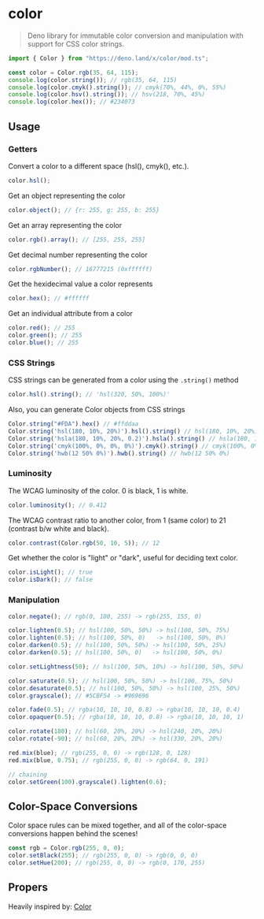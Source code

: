 # color

> Deno library for immutable color conversion and manipulation with support for
> CSS color strings.

```typescript
import { Color } from "https://deno.land/x/color/mod.ts";

const color = Color.rgb(35, 64, 115);
console.log(color.string()); // rgb(35, 64, 115)
console.log(color.cmyk().string()); // cmyk(70%, 44%, 0%, 55%)
console.log(color.hsv().string()); // hsv(218, 70%, 45%)
console.log(color.hex()); // #234073
```

## Usage

### Getters

Convert a color to a different space (hsl(), cmyk(), etc.).

```typescript
color.hsl();
```

Get an object representing the color

```typescript
color.object(); // {r: 255, g: 255, b: 255}
```

Get an array representing the color

```typescript
color.rgb().array(); // [255, 255, 255]
```

Get decimal number representing the color

```typescript
color.rgbNumber(); // 16777215 (0xffffff)
```

Get the hexidecimal value a color represents

```typescript
color.hex(); // #ffffff
```

Get an individual attribute from a color

```typescript
color.red(); // 255
color.green(); // 255
color.blue(); // 255
```

### CSS Strings

CSS strings can be generated from a color using the `.string()` method

```typescript
color.hsl().string(); // 'hsl(320, 50%, 100%)'
```

Also, you can generate Color objects from CSS strings
```typescript
Color.string("#FDA").hex() // #ffddaa
Color.string('hsl(180, 10%, 20%)').hsl().string() // hsl(180, 10%, 20%)
Color.string('hsla(180, 10%, 20%, 0.2)').hsla().string() // hsla(180, 10%, 20%, 0.2)
Color.string('cmyk(100%, 0%, 0%, 0%)').cmyk().string() // cmyk(100%, 0%, 0%, 0%)
Color.string('hwb(12 50% 0%)').hwb().string() // hwb(12 50% 0%)
```

### Luminosity

The WCAG luminosity of the color. 0 is black, 1 is white.

```typescript
color.luminosity(); // 0.412
```

The WCAG contrast ratio to another color, from 1 (same color) to 21 (contrast
b/w white and black).

```typescript
color.contrast(Color.rgb(50, 10, 5)); // 12
```

Get whether the color is "light" or "dark", useful for deciding text color.

```typescript
color.isLight(); // true
color.isDark(); // false
```

### Manipulation

```typescript
color.negate(); // rgb(0, 100, 255) -> rgb(255, 155, 0)

color.lighten(0.5); // hsl(100, 50%, 50%) -> hsl(100, 50%, 75%)
color.lighten(0.5); // hsl(100, 50%, 0)   -> hsl(100, 50%, 0%)
color.darken(0.5); // hsl(100, 50%, 50%) -> hsl(100, 50%, 25%)
color.darken(0.5); // hsl(100, 50%, 0)   -> hsl(100, 50%, 0%)

color.setLightness(50); // hsl(100, 50%, 10%) -> hsl(100, 50%, 50%)

color.saturate(0.5); // hsl(100, 50%, 50%) -> hsl(100, 75%, 50%)
color.desaturate(0.5); // hsl(100, 50%, 50%) -> hsl(100, 25%, 50%)
color.grayscale(); // #5CBF54 -> #969696

color.fade(0.5); // rgba(10, 10, 10, 0.8) -> rgba(10, 10, 10, 0.4)
color.opaquer(0.5); // rgba(10, 10, 10, 0.8) -> rgba(10, 10, 10, 1)

color.rotate(180); // hsl(60, 20%, 20%) -> hsl(240, 20%, 20%)
color.rotate(-90); // hsl(60, 20%, 20%) -> hsl(330, 20%, 20%)

red.mix(blue); // rgb(255, 0, 0) -> rgb(128, 0, 128)
red.mix(blue, 0.75); // rgb(255, 0, 0) -> rgb(64, 0, 191)

// chaining
color.setGreen(100).grayscale().lighten(0.6);
```

## Color-Space Conversions

Color space rules can be mixed together, and all of the color-space conversions
happen behind the scenes!

```typescript
const rgb = Color.rgb(255, 0, 0);
color.setBlack(255); // rgb(255, 0, 0) -> rgb(0, 0, 0)
color.setHue(200); // rgb(255, 0, 0) -> rgb(0, 170, 255)
```

## Propers

Heavily inspired by: [Color](https://github.com/Qix-/color)

